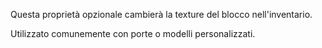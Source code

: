 Questa proprietà opzionale cambierà la texture del blocco nell'inventario.

Utilizzato comunemente con porte o modelli personalizzati.